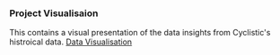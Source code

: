 ### Project Visualisaion 

This contains a visual presentation of the data insights from Cyclistic's histroical data.
[Data Visualisation](https://drive.google.com/file/d/12Tw9gDZDTYx53dW6HYZPF-hmbeSzN2o0/view?usp=drive_link)

